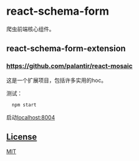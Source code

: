 # react-schema-form

爬虫前端核心组件。

## react-schema-form-extension

### https://github.com/palantir/react-mosaic

这是一个扩展项目，包括许多实用的hoc。

测试：

```jsx
  npm start
```

启动[localhost:8004](http://localhost:8004)

## [License](license)

[MIT](LICENSE.md)